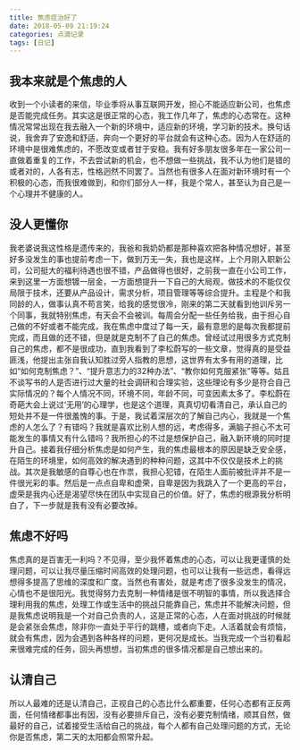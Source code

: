 ```yaml
---
title: 焦虑症治好了
date: 2018-05-09 21:19:24
categories: 点滴记录
tags: [日记]
---
```

## 我本来就是个焦虑的人
收到一个小读者的来信，毕业季将从事互联网开发，担心不能适应新公司，也焦虑是否能完成任务。其实这是很正常的心态，我工作几年了，焦虑的心态常在。这种情况常常出现在我去融入一个新的环境中，适应新的环境，学习新的技术。换句话说，我舍弃了安逸和舒适，奔向一个更好的平台就会有这种心态。因为人在舒适的环境中是很难焦虑的，不愿改变或者甘于安稳。我有好多朋友很多年在一家公司一直做着重复的工作，不去尝试新的机会，也不想做一些挑战，我不认为他们是错的或者对的，人各有志，性格迥然不同罢了。当然也有很多人在面对新环境时有一个积极的心态，而我很难做到，和你们部分人一样，我是个常人，甚至认为自己是一个心理并不健康的人。
<!--more-->
## 没人更懂你
我老婆说我这性格是遗传来的，我爸和我奶奶都是那种喜欢把各种情况想好，甚至好多没发生的事也提前考虑一下，做到万无一失，我也是这样，上个月刚入职新公司，公司挺大的福利待遇也很不错，产品做得也很好，之前我一直在小公司工作，来到这里一方面想镀一层金，一方面想提升一下自己的大局观，做技术的不能仅仅局限于技术，还要从产品设计，需求分析，项目管理等等综合提升。主程是个和我同龄的人，做事认真不苟言笑，给我的感觉很冷，刚来的第二天就看到他训斥另一个同事，我就特别焦虑，有天会不会被训。每周会分配一些任务给我，由于担心自己做的不好或者不能完成，我在焦虑中度过了每一天，最有意思的是每次我都提前完成，而且做的还不错，但是就是克制不了自己的焦虑。曾经试过用很多方式克制自己的焦虑，都不是很成功，直到我看到了李松蔚写的一些文章，觉得真的是受益匪浅，他提出主张自我认知胜过旁人指教的思想，这世界有太多有用的道理，比如“如何克制焦虑？”、“提升意志力的32种办法”、“教你如何克服紧张”等等。姑且不谈写书的人是否进行过大量的社会调研和合理实验，这些理论有多少是符合自己实际情况的？每个人情况不同，环境不同，年龄不同，可变因素太多了。李松蔚在奇葩大会上说过‘无用’的心理学，也是这个道理，真真切切看清自己，承认自己的短处并不是一件很羞愧的事。于是，我试着深层次的了解自己内心，我就是一个焦虑的人怎么了？有错吗？我就是喜欢比别人想的远，考虑得多，满脑子担心不太可能发生的事情又有什么错吗？我所担心的不过是想保护自己，融入新环境的同时提升自己。接着我仔细分析焦虑是如何产生，我的焦虑最根本的原因是缺乏安全感，在陌生的环境里，如何高效的解决遇到的种种问题，这其中不仅仅是技术上的挑战。其次是我敏感的自尊心也在作祟，我担心犯错，在陌生人面前被批评并不是一件很光彩的事。然后是一点点自卑和虚荣，自卑是因为我跳入了一个更高的平台，虚荣是我内心还是渴望尽快在团队中实现自己的价值。好了，焦虑的根源我分析明白了，下一步就是我有没有必要改掉。

## 焦虑不好吗
焦虑真的是百害无一利吗？不见得，至少我怀着焦虑的心态，可以让我更谨慎的处理问题，可以让我尽量压缩时间高效的处理问题，也可以让我有一些远虑，看得远想得多提高了思维的深度和广度。当然也有害处，就是考虑了很多没发生的情况，心情也不是很阳光。我觉得努力去克制一种情绪是很不明智的事情，所以我选择合理利用我的焦虑，处理工作或生活中的挑战只能靠自己，焦虑并不能解决问题，但是我焦虑说明我是一个对自己负责的人，这是正常的心态，人在面对挑战的时候就是会紧张会焦虑，除非你一直处于平行的跳槽，或者向下走。人活着就会有烦恼，就会有焦虑，因为会遇到各种各样的问题，更何况是成长。当我完成一个当初看起来很难完成的任务，回头再想想，当初焦虑的很多情况都是自己想出来的。

## 认清自己
所以人最难的还是认清自己，正视自己的心态比什么都重要，任何心态都有正反两面，任何情绪都事出有因，没有必要排斥自己，没有必要克制情绪，顺其自然，做最好的自己，试着接受生活给自己的挑战，每个人都有自己处理问题的方式，无论你是否焦虑，第二天的太阳都会照常升起。